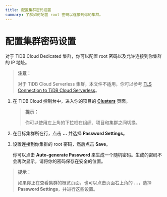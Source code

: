 ```yaml
---
title: 配置集群密码设置
summary: 了解如何配置 root 密码以连接到你的集群。
---
```


# 配置集群密码设置

对于 TiDB Cloud Dedicated 集群，你可以配置 root 密码以及允许连接到你集群的 IP 地址。

> **注意：**
>
> 对于 TiDB Cloud Serverless 集群，本文件不适用，你可以参考 [TLS Connection to TiDB Cloud Serverless](/tidb-cloud/secure-connections-to-serverless-clusters.md)。

1. 在 TiDB Cloud 控制台中，进入你的项目的 [**Clusters**](https://tidbcloud.com/project/clusters) 页面。

    > **提示：**
    >
    > 你可以使用左上角的下拉框在组织、项目和集群之间切换。

2. 在目标集群所在行，点击 **...** 并选择 **Password Settings**。
3. 设置连接到你集群的 root 密码，然后点击 **Save**。

    你可以点击 **Auto-generate Password** 来生成一个随机密码。生成的密码不会再次显示，请将你的密码保存在安全的位置。

> **提示：**
>
> 如果你正在查看集群的概览页面，也可以点击页面右上角的 **...**，选择 **Password Settings**，并进行这些设置。